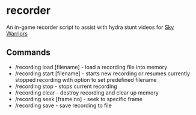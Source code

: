 # recorder
An in-game recorder script to assist with hydra stunt videos for [Sky Warriors](https://skywarriors.net)

## Commands
- /recording load [filename] - load a recording file into memory
- /recording start [filename] - starts new recording or resumes currently stopped recording with option to set predefined filename
- /recording stop - stops current recording
- /recording clear - destroy recording and clear up memory
- /recording seek [frame.no] - seek to specific frame
- /recording save - save recording to file
